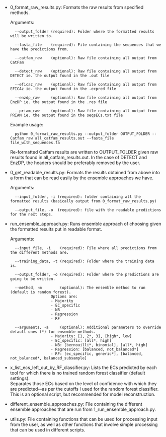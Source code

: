 - 0_format_raw_results.py: Formats the raw results from specified methods.
  
	Arguments:
	

		--output_folder (required): Folder where the formatted results will be written to.  
									
		--fasta_file    (required): File containing the sequences that we have the predictions from.  
									
		--catfam_raw    (optional): Raw file containing all output from CatFam  
		
		--detect_raw	(optional): Raw file containing all output from DETECT ie. the output found in the .out file 
									
		--eficaz_raw    (optional): Raw file containing all output from EFICAz ie. the output found in the .ecpred file 
									
		--enzdp_raw	    (optional): Raw file containing all output from EnzDP ie. the output found in the .res file 
									
		--priam_raw	    (optional): Raw file containing all output from PRIAM ie. the output found in the seqsECs.txt file 

									
	Example usage:  
	
		python 0_format_raw_results.py --output_folder OUTPUT_FOLDER --Catfam_raw all_catfam_results.out --fasta_file file_with_sequences.fa
	
	Re-formatted Catfam results are written to OUTPUT_FOLDER given raw results
	found in all_catfam_results.out.  In the case of DETECT and EnzDP, the
	headers should be preferably removed by the user. 
	
- 0_get_readable_results.py: Formats the results obtained from above into a form that can be read easily by the ensemble approaches we have. 
	
	Arguments: 
	
		--input_folder, -i (required): folder containing all the formatted results (basically output from 0_format_raw_results.py) 
		
		--output_file, -o  (required): file with the readable predictions for the next steps. 
	
- run_ensemble_approach.py: Runs ensemble approach of choosing given the formatted results put in readable format. 
	
	Arguments: 
	
		--input_file, -i    (required): File where all predictions from the different methods are. 
		
		--training_data, -t (required): Folder where the training data is. 
		
		--output_folder, -o (required): Folder where the predictions are going to be written.
		
		--method, -m        (optional): The ensemble method to run (default is random forest). 
						Options are: 
						- Majority 
						- EC_specific 
						- NB 
						- Regression 
						- RF 
										
		--arguments, -a     (optional): Additional parameters to override default ones (*) for ensemble methods. 
						- Majority: [1, 2*, 3], [high*, low] 
						- EC_specific: [all*, high] 
						- NB: [bernouilli*, binomial], [all*, high] 
						- Regression: [balanced, not_balanced*] 
						- RF: [ec_specific, generic*], [balanced, not_balanced*, balanced_subsample] 
					
- x_list_ecs_left_out_by_RF_classifier.py: Lists the ECs predicted by each tool 
	for which there is no trained random forest classifier (default settings).   
	Separates those ECs	based on the level of confidence with which they are predicted--as per the cutoffs I used for the random forest classifier.  
	This is an optional script, but recommended for model reconstruction. 				
  
- different_ensemble_approaches.py: File containing the different ensemble 
  approaches that are run from 1_run_ensemble_approach.py. 
  
- utils.py: File containing functions that can be used for processing input from 
	the user, as well as other functions that involve simple processing that can 
	be used in different scripts. 